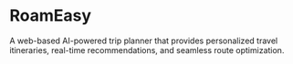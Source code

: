 # RoamEasy
A web-based AI-powered trip planner that provides personalized travel itineraries, real-time recommendations, and seamless route optimization.
